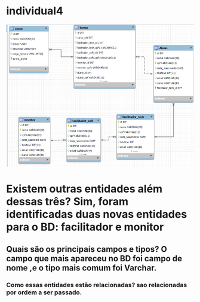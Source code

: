 # individual4
<img src="https://github.com/BeatriceMacruz/individual4/blob/main/trabalhoIN4.png?raw=true">
<h1>
Existem outras entidades além dessas três?
Sim, foram identificadas duas novas entidades para o BD: facilitador e monitor

<h2>
Quais são os principais campos e tipos?
O campo que mais apareceu no BD foi campo de nome ,e o tipo mais comum foi Varchar.

<h3>
Como essas entidades estão relacionadas? sao relacionadas por ordem a ser passado.
